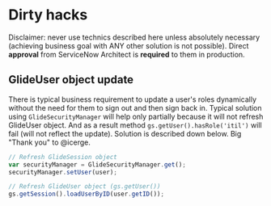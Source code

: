 # Dirty hacks

Disclaimer: never use technics described here unless absolutely necessary (achieving business goal with ANY other solution is not possible). Direct __approval__ from ServiceNow Architect is __required__ to them in production.

## GlideUser object update

There is typical business requirement to update a user's roles dynamically without the need for them to sign out and then sign back in. Typical solution using `GlideSecurityManager` will help only partially because it will not refresh GlideUser object. And as a result method `gs.getUser().hasRole('itil')` will fail (will not reflect the update). Solution is described down below. Big "Thank you" to @icerge.
```javascript
// Refresh GlideSession object
var securityManager = GlideSecurityManager.get();
securityManager.setUser(user);

// Refresh GlideUser object (gs.getUser())
gs.getSession().loadUserByID(user.getID());
```
